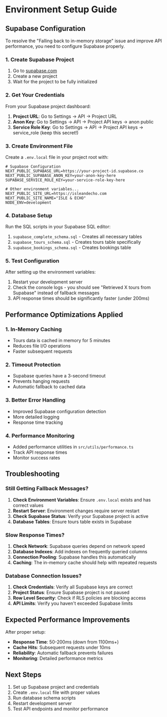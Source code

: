 # Environment Setup Guide

## Supabase Configuration

To resolve the "Falling back to in-memory storage" issue and improve API performance, you need to configure Supabase properly.

### 1. Create Supabase Project

1. Go to [supabase.com](https://supabase.com)
2. Create a new project
3. Wait for the project to be fully initialized

### 2. Get Your Credentials

From your Supabase project dashboard:

1. **Project URL**: Go to Settings → API → Project URL
2. **Anon Key**: Go to Settings → API → Project API keys → anon public
3. **Service Role Key**: Go to Settings → API → Project API keys → service_role (keep this secret!)

### 3. Create Environment File

Create a `.env.local` file in your project root with:

```env
# Supabase Configuration
NEXT_PUBLIC_SUPABASE_URL=https://your-project-id.supabase.co
NEXT_PUBLIC_SUPABASE_ANON_KEY=your-anon-key-here
SUPABASE_SERVICE_ROLE_KEY=your-service-role-key-here

# Other environment variables...
NEXT_PUBLIC_SITE_URL=https://isleandecho.com
NEXT_PUBLIC_SITE_NAME="ISLE & ECHO"
NODE_ENV=development
```

### 4. Database Setup

Run the SQL scripts in your Supabase SQL editor:

1. `supabase_complete_schema.sql` - Creates all necessary tables
2. `supabase_tours_schema.sql` - Creates tours table specifically
3. `supabase_bookings_schema.sql` - Creates bookings table

### 5. Test Configuration

After setting up the environment variables:

1. Restart your development server
2. Check the console logs - you should see "Retrieved X tours from Supabase" instead of fallback messages
3. API response times should be significantly faster (under 200ms)

## Performance Optimizations Applied

### 1. In-Memory Caching
- Tours data is cached in memory for 5 minutes
- Reduces file I/O operations
- Faster subsequent requests

### 2. Timeout Protection
- Supabase queries have a 3-second timeout
- Prevents hanging requests
- Automatic fallback to cached data

### 3. Better Error Handling
- Improved Supabase configuration detection
- More detailed logging
- Response time tracking

### 4. Performance Monitoring
- Added performance utilities in `src/utils/performance.ts`
- Track API response times
- Monitor success rates

## Troubleshooting

### Still Getting Fallback Messages?

1. **Check Environment Variables**: Ensure `.env.local` exists and has correct values
2. **Restart Server**: Environment changes require server restart
3. **Check Supabase Status**: Verify your Supabase project is active
4. **Database Tables**: Ensure tours table exists in Supabase

### Slow Response Times?

1. **Check Network**: Supabase queries depend on network speed
2. **Database Indexes**: Add indexes on frequently queried columns
3. **Connection Pooling**: Supabase handles this automatically
4. **Caching**: The in-memory cache should help with repeated requests

### Database Connection Issues?

1. **Check Credentials**: Verify all Supabase keys are correct
2. **Project Status**: Ensure Supabase project is not paused
3. **Row Level Security**: Check if RLS policies are blocking access
4. **API Limits**: Verify you haven't exceeded Supabase limits

## Expected Performance Improvements

After proper setup:
- **Response Time**: 50-200ms (down from 1100ms+)
- **Cache Hits**: Subsequent requests under 10ms
- **Reliability**: Automatic fallback prevents failures
- **Monitoring**: Detailed performance metrics

## Next Steps

1. Set up Supabase project and credentials
2. Create `.env.local` file with proper values
3. Run database schema scripts
4. Restart development server
5. Test API endpoints and monitor performance
